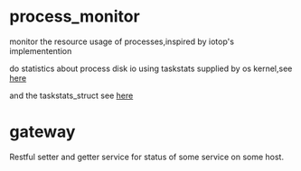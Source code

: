 process_monitor
===============

monitor the resource usage of processes,inspired by iotop's implementention

do statistics about process disk io using taskstats supplied by os kernel,see [here](https://www.kernel.org/doc/Documentation/accounting/taskstats.txt)

and the taskstats_struct see [here](https://www.kernel.org/doc/Documentation/accounting/taskstats-struct.txt)

gateway
=======

Restful setter and getter service for status of some service on some host.
